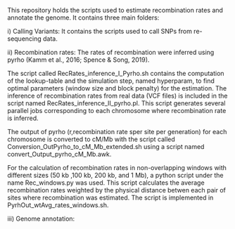 This repository holds the scripts used to estimate recombination rates and annotate the genome. 
It contains three main folders:

i)   Calling Variants: It contains the scripts used to call SNPs from re-sequencing data.

ii)  Recombination rates: The rates of recombination were inferred using pyrho (Kamm et al., 2016; Spence & Song, 2019). 

The script called RecRates_inference_I_Pyrho.sh contains the computation of the lookup-table and the simulation step, named hyperparam, to find optimal parameters (window size and block penalty) for the estimation. 
The inference of recombination rates from real data (VCF files) is included in the script named RecRates_inference_II_pyrho.pl. This script generates several parallel jobs corresponding to each chromosome where recombination rate is inferred. 

The output of pyrho (r,recombination rate sper site per generation) for each chromosome is converted to cM/Mb with the script called Conversion_OutPyrho_to_cM_Mb_extended.sh using a script named convert_Output_pyrho_cM_Mb.awk.

For the calculation of recombination rates in non-overlapping windows with different sizes (50 kb ,100 kb, 200 kb, and 1 Mb), a python script under the name Rec_windows.py was used. This script calculates the average recombination rates weighted by the physical distance betwen each pair of sites where recombination was estimated. The script is implemented in PyrhOut_wtAvg_rates_windows.sh.

iii) Genome annotation: 
